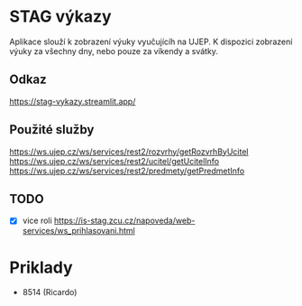 # STAG výkazy

Aplikace slouží k zobrazení výuky vyučujícíh na UJEP.
K dispozici zobrazení výuky za všechny dny, nebo pouze za víkendy a svátky.

## Odkaz

<https://stag-vykazy.streamlit.app/>

## Použité služby

<https://ws.ujep.cz/ws/services/rest2/rozvrhy/getRozvrhByUcitel>
<https://ws.ujep.cz/ws/services/rest2/ucitel/getUcitelInfo>
<https://ws.ujep.cz/ws/services/rest2/predmety/getPredmetInfo>

## TODO

- [x] vice roli <https://is-stag.zcu.cz/napoveda/web-services/ws_prihlasovani.html>

# Priklady

- 8514 (Ricardo)
